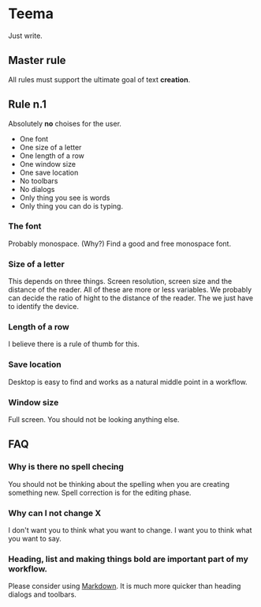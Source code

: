 # Teema
Just write.

## Master rule
All rules must support the ultimate goal of text **creation**.

## Rule n.1
Absolutely **no** choises for the user.

- One font
- One size of a letter
- One length of a row
- One window size
- One save location
- No toolbars
- No dialogs
- Only thing you see is words
- Only thing you can do is typing.

### The font
Probably monospace. (Why?) Find a good and free monospace font.

### Size of a letter
This depends on three things. Screen resolution, screen size and the distance of the reader. All of these are more or less variables. We probably can decide the ratio of hight to the distance of the reader. The we just have to identify the device.

### Length of a row
I believe there is a rule of thumb for this.

### Save location
Desktop is easy to find and works as a natural middle point in a workflow.

### Window size
Full screen. You should not be looking anything else.

## FAQ

### Why is there no spell checing
You should not be thinking about the spelling when you are creating something new. Spell correction is for the editing phase.

### Why can I not change X
I don't want you to think what you want to change. I want you to think what you want to say.

### Heading, list and making things bold are important part of my workflow.
Please consider using [Markdown](https://daringfireball.net/projects/markdown/). It is much more quicker than heading dialogs and toolbars.
